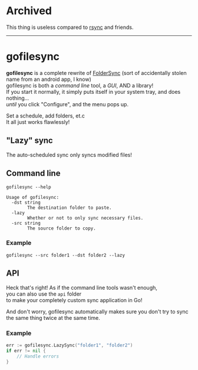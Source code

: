 # Archived

This thing is useless compared to [rsync](https://en.wikipedia.org/wiki/Rsync) and friends.

-------------------------------

# gofilesync

**gofilesync** is a complete rewrite of [FolderSync](https://legolord208.github.io/software#foldersync) (sort of accidentally stolen name from an android app, I know)  
gofilesync is both a *command line* tool, a *GUI*, AND a library!  
If you start it normally, it simply puts itself in your system tray, and does nothing...  
*until* you click "Configure", and the menu pops up.

Set a schedule, add folders, et.c  
It all just works flawlessly!

## "Lazy" sync

The auto-scheduled sync only syncs modified files!

## Command line

`gofilesync --help`  
```
Usage of gofilesync:
  -dst string
    	The destination folder to paste.
  -lazy
    	Whether or not to only sync necessary files.
  -src string
    	The source folder to copy.
```

### Example
```
gofilesync --src folder1 --dst folder2 --lazy
```

## API

Heck that's right! As if the command line tools wasn't enough,  
you can also use the `api` folder  
to make your completely custom sync application in Go!

And don't worry, gofilesync automatically makes sure you don't try to sync the same thing twice at the same time.

### Example

```Go
err := gofilesync.LazySync("folder1", "folder2")
if err != nil {
	// Handle errors
}
```
